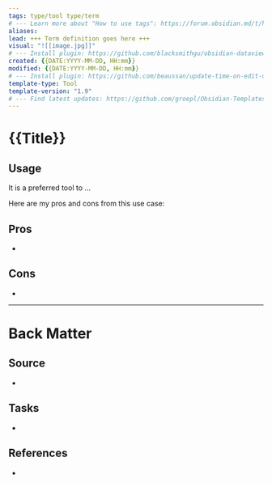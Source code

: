 ```yaml
---
tags: type/tool type/term 
# --- Learn more about "How to use tags": https://forum.obsidian.md/t/how-to-use-tags/
aliases: 
lead: +++ Term definition goes here +++
visual: "![[image.jpg]]"
# --- Install plugin: https://github.com/blacksmithgu/obsidian-dataview
created: {{DATE:YYYY-MM-DD, HH:mm}}
modified: {{DATE:YYYY-MM-DD, HH:mm}}
# --- Install plugin: https://github.com/beaussan/update-time-on-edit-obsidian
template-type: Tool
template-version: "1.9"
# --- Find latest updates: https://github.com/groepl/Obsidian-Templates
---
```


# {{Title}}

<!-- Short description of TOOL goes here -->



## Usage
<!-- Why I am using this tool? The use case -->

It is a preferred tool to …

Here are my pros and cons from this use case:


## Pros
-  


## Cons
- 

---
# Back Matter
## Source
<!-- Always keep a link to the source- --> 
- 

## Tasks
<!-- What remains to be done with this note? --> 
- 

## References
<!-- Links to pages not referenced in the content -->
- 
